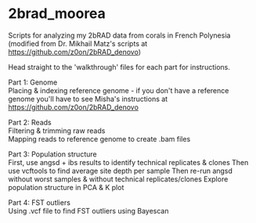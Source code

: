 # 2brad_moorea
Scripts for analyzing my 2bRAD data from corals in French Polynesia (modified from Dr. Mikhail Matz's scripts at https://github.com/z0on/2bRAD_denovo)</br>

Head straight to the 'walkthrough' files for each part for instructions.

Part 1: Genome</br>
Placing & indexing reference genome - if you don't have a reference genome you'll have to see Misha's instructions at https://github.com/z0on/2bRAD_denovo

Part 2: Reads</br>
Filtering & trimming raw reads</br>
Mapping reads to reference genome to create .bam files

Part 3: Population structure</br>
First, use angsd + ibs results to identify technical replicates & clones
Then use vcftools to find average site depth per sample
Then re-run angsd without worst samples & without technical replicates/clones
Explore population structure in PCA & K plot

Part 4: FST outliers</br>
Using .vcf file to find FST outliers using Bayescan